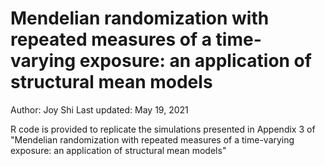 # Mendelian randomization with repeated measures of a time-varying exposure: an application of structural mean models
Author: Joy Shi
Last updated: May 19, 2021

R code is provided to replicate the simulations presented in Appendix 3 of "Mendelian randomization with repeated measures of a time-varying exposure: an application of structural mean models"
